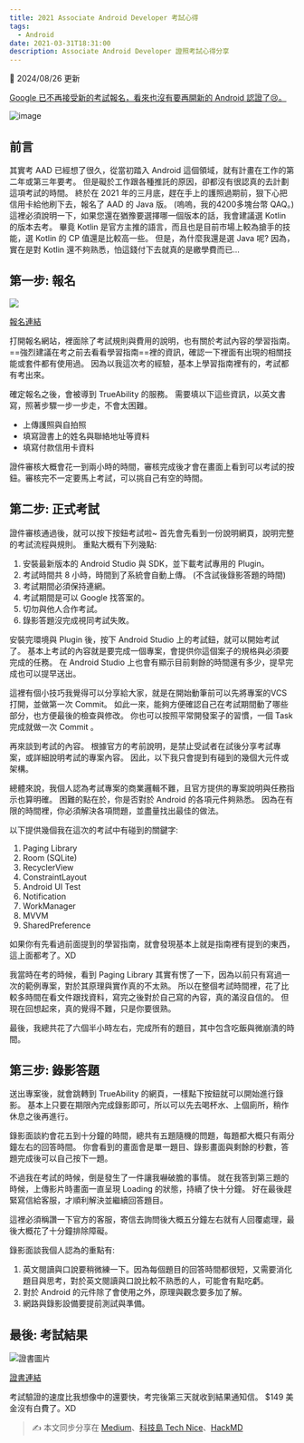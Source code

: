 ```yaml
---
title: 2021 Associate Android Developer 考試心得
tags: 
  - Android
date: 2021-03-31T18:31:00
description: Associate Android Developer 證照考試心得分享
---
```


📢 2024/08/26 更新 

[Google 已不再接受新的考試報名，看來也沒有要再開新的 Android 認證了😢。](https://developers.google.com/certification/associate-android-developer)

![image](https://hackmd.io/_uploads/ryP12OYoA.png)

## 前言

其實考 AAD 已經想了很久，從當初踏入 Android 這個領域，就有計畫在工作的第二年或第三年要考。
但是礙於工作跟各種推託的原因，卻都沒有很認真的去計劃這項考試的時間。
終於在 2021 年的三月底，趕在手上的護照過期前，狠下心把信用卡給他刷下去，報名了 AAD 的 Java 版。
(嗚嗚，我的4200多塊台幣 QAQ。)
這裡必須說明一下，如果您還在猶豫要選擇哪一個版本的話，我會建議選 Kotlin 的版本去考。
畢竟 Kotlin 是官方主推的語言，而且也是目前市場上較為搶手的技能，選 Kotlin 的 CP 值還是比較高一些。
但是，為什麼我還是選 Java 呢?
因為，實在是對 Kotlin 還不夠熟悉，怕這錢付下去就真的是繳學費而已...

## 第一步: 報名

![](https://i.imgur.com/nsLXeLh.png)

[報名連結](https://developers.google.com/certification/associate-android-developer)

打開報名網站，裡面除了考試規則與費用的說明，也有關於考試內容的學習指南。
==強烈建議在考之前去看看學習指南==裡的資訊，確認一下裡面有出現的相關技能或套件都有使用過。
因為以我這次考的經驗，基本上學習指南裡有的，考試都有考出來。

確定報名之後，會被導到 TrueAbility 的服務。
需要填以下這些資訊，以英文書寫，照著步驟一步一步走，不會太困難。

- 上傳護照與自拍照
- 填寫證書上的姓名與聯絡地址等資料
- 填寫付款信用卡資料

證件審核大概會花一到兩小時的時間，審核完成後才會在畫面上看到可以考試的按鈕。審核完不一定要馬上考試，可以挑自己有空的時間。

## 第二步: 正式考試

證件審核通過後，就可以按下按鈕考試啦~
首先會先看到一份說明網頁，說明完整的考試流程與規則。
重點大概有下列幾點:


1. 安裝最新版本的 Android Studio 與 SDK，並下載考試專用的 Plugin。
2. 考試時間共 8 小時，時間到了系統會自動上傳。 (不含試後錄影答題的時間)
3. 考試期間必須保持連網。
4. 考試期間是可以 Google 找答案的。
5. 切勿與他人合作考試。
6. 錄影答題沒完成視同考試失敗。


安裝完環境與 Plugin 後，按下 Android Studio 上的考試鈕，就可以開始考試了。
基本上考試的內容就是要完成一個專案，會提供你這個案子的規格與必須要完成的任務。
在 Android Studio 上也會有顯示目前剩餘的時間還有多少，提早完成也可以提早送出。

這裡有個小技巧我覺得可以分享給大家，就是在開始動筆前可以先將專案的VCS打開，並做第一次 Commit。
如此一來，能夠方便確認自己在考試期間動了哪些部分，也方便最後的檢查與修改。
你也可以按照平常開發案子的習慣，一個 Task 完成就做一次 Commit 。

再來談到考試的內容。
根據官方的考前說明，是禁止受試者在試後分享考試專案，或詳細說明考試的專案內容。
因此，以下我只會提到有碰到的幾個大元件或架構。

總體來說，我個人認為考試專案的商業邏輯不難，且官方提供的專案說明與任務指示也算明確。
困難的點在於，你是否對於 Android 的各項元件夠熟悉。
因為在有限的時間裡，你必須解決各項問題，並盡量找出最佳的做法。

以下提供幾個我在這次的考試中有碰到的關鍵字:


1. Paging Library
2. Room (SQLite)
3. RecyclerView
4. ConstraintLayout
5. Android UI Test
6. Notification
7. WorkManager
8. MVVM
9.  SharedPreference


如果你有先看過前面提到的學習指南，就會發現基本上就是指南裡有提到的東西，這上面都考了。XD

我當時在考的時候，看到 Paging Library 其實有愣了一下，因為以前只有寫過一次的範例專案，對於其原理與實作真的不太熟。
所以在整個考試時間裡，花了比較多時間在看文件跟找資料，寫完之後對於自己寫的內容，真的滿沒自信的。
但現在回想起來，真的覺得不難，只是你要很熟。

最後，我總共花了六個半小時左右，完成所有的題目，其中包含吃飯與微崩潰的時間。

## 第三步: 錄影答題

送出專案後，就會跳轉到 TrueAbility 的網頁，一樣點下按鈕就可以開始進行錄影。
基本上只要在期限內完成錄影即可，所以可以先去喝杯水、上個廁所，稍作休息之後再進行。

錄影面談約會花五到十分鐘的時間，總共有五題隨機的問題，每題都大概只有兩分鐘左右的回答時間。
你會看到的畫面會是單一題目、錄影畫面與剩餘的秒數，答題完成後可以自己按下一題。

不過我在考試的時候，倒是發生了一件讓我嚇破膽的事情。
就在我答到第三題的時候，上傳影片時畫面一直呈現 Loading 的狀態，持續了快十分鐘。
好在最後趕緊寫信給客服，才順利解決並繼續回答題目。

這裡必須稱讚一下官方的客服，寄信去詢問後大概五分鐘左右就有人回覆處理，最後大概花了十分鐘排除障礙。

錄影面談我個人認為的重點有:


1. 英文閱讀與口說要稍微練一下。因為每個題目的回答時間都很短，又需要消化題目與思考，對於英文閱讀與口說比較不熟悉的人，可能會有點吃虧。
2. 對於 Android 的元件除了會使用之外，原理與觀念要多加了解。
3. 網路與錄影設備要提前測試與準備。

## 最後: 考試結果

![證書圖片](https://api.accredible.com/v1/frontend/credential_website_embed_image/certificate/56248683)

[證書連結](https://www.credential.net/369f4195-930e-4f41-9109-88b8be155ca3)

考試驗證的速度比我想像中的還要快，考完後第三天就收到結果通知信。
$149 美金沒有白費了。XD

> ✍ 本文同步分享在 [Medium](https://medium.com/dh-blog/2021-associate-android-developer-%E8%80%83%E8%A9%A6%E5%BF%83%E5%BE%97-7f2ce00d4d6)、[科技島 Tech Nice](https://www.technice.com.tw/techmanage/18297/)、[HackMD](https://hackmd.io/@dh46tw/2021-aad-experience)

